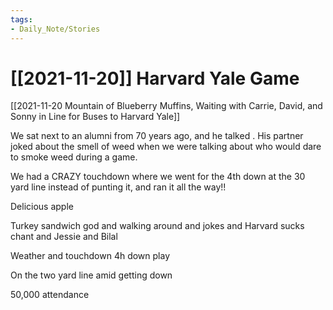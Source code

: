 ```yaml
---
tags:
- Daily_Note/Stories
---
```


# [[2021-11-20]] Harvard Yale Game



[[2021-11-20 Mountain of Blueberry Muffins, Waiting with Carrie, David, and Sonny in Line for Buses to Harvard Yale]]

We sat next to an alumni from 70 years ago, and he talked . His partner joked about the smell of weed when we were talking about who would dare to smoke weed during a game.

We had a CRAZY touchdown where we went for the 4th down at the 30 yard line instead of punting it, and ran it all the way!!

Delicious apple

Turkey sandwich god and walking around and jokes and Harvard sucks chant and Jessie and Bilal

Weather and touchdown 4h down play

On the two yard line amid getting down

50,000 attendance